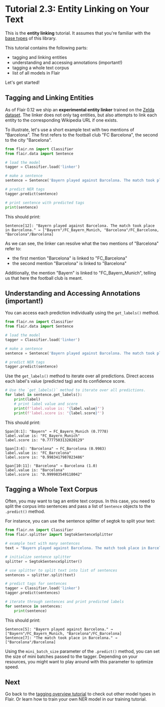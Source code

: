 # Tutorial 2.3: Entity Linking on Your Text

This is the **entity linking** tutorial. It assumes that you're familiar with the
[base types](/resources/docs/TUTORIAL_1_BASICS.md) of this library. 

This tutorial contains the following parts:
* tagging and linking entities  
* understanding and accessing annotations (important!)
* tagging a whole text corpus
* list of all models in Flair

Let's get started!

## Tagging and Linking Entities

As of Flair 0.12 we ship an **experimental entity linker** trained on the [Zelda dataset](https://github.com/flairNLP/zelda). The linker does not only
tag entities, but also attempts to link each entity to the corresponding Wikipedia URL if one exists. 

To illustrate, let's use a short example text with two mentions of "Barcelona". The first refers to the football club
"FC Barcelona", the second to the city "Barcelona".

```python
from flair.nn import Classifier
from flair.data import Sentence

# load the model
tagger = Classifier.load('linker')

# make a sentence
sentence = Sentence('Bayern played against Barcelona. The match took place in Barcelona.')

# predict NER tags
tagger.predict(sentence)

# print sentence with predicted tags
print(sentence)
```

This should print:
```console
Sentence[12]: "Bayern played against Barcelona. The match took place in Barcelona." → ["Bayern"/FC_Bayern_Munich, "Barcelona"/FC_Barcelona, "Barcelona"/Barcelona]
```

As we can see, the linker can resolve what the two mentions of "Barcelona" refer to: 
- the first mention "Barcelona" is linked to "FC_Barcelona" 
- the second mention "Barcelona" is linked to "Barcelona"

Additionally, the mention "Bayern" is linked to "FC_Bayern_Munich", telling us that here the football club is meant.



## Understanding and Accessing Annotations (important!)

You can access each prediction individually using the `get_labels()` method. 

```python
from flair.nn import Classifier
from flair.data import Sentence

# load the model
tagger = Classifier.load('linker')

# make a sentence
sentence = Sentence('Bayern played against Barcelona. The match took place in Barcelona.')

# predict NER tags
tagger.predict(sentence)
```

Use the `get_labels()` method to iterate over all predictions. Direct access each label's value (predicted tag)
and its confidence score.

```python
# Use the `get_labels()` method to iterate over all predictions. 
for label in sentence.get_labels():
    print(label)
    # print label value and score
    print(f'label.value is: "{label.value}"')
    print(f'label.score is: "{label.score}"')
```

This should print:

```console
Span[0:1]: "Bayern" → FC_Bayern_Munich (0.7778)
label.value is: "FC_Bayern_Munich"
label.score is: "0.7777503132820129"

Span[3:4]: "Barcelona" → FC_Barcelona (0.9983)
label.value is: "FC_Barcelona"
label.score is: "0.9983417987823486"

Span[10:11]: "Barcelona" → Barcelona (1.0)
label.value is: "Barcelona"
label.score is: "0.999983549118042"
```


## Tagging a Whole Text Corpus

Often, you may want to tag an entire text corpus. In this case, you need to split the corpus into sentences and pass a
list of `Sentence` objects to the `.predict()` method.

For instance, you can use the sentence splitter of segtok to split your text:

```python
from flair.nn import Classifier
from flair.splitter import SegtokSentenceSplitter

# example text with many sentences
text = "Bayern played against Barcelona. The match took place in Barcelona."

# initialize sentence splitter
splitter = SegtokSentenceSplitter()

# use splitter to split text into list of sentences
sentences = splitter.split(text)

# predict tags for sentences
tagger = Classifier.load('linker')
tagger.predict(sentences)

# iterate through sentences and print predicted labels
for sentence in sentences:
    print(sentence)
```

This should print: 

```console
Sentence[5]: "Bayern played against Barcelona." → ["Bayern"/FC_Bayern_Munich, "Barcelona"/FC_Barcelona]
Sentence[7]: "The match took place in Barcelona." → ["Barcelona"/Barcelona]
```

Using the `mini_batch_size` parameter of the `.predict()` method, you can set the size of mini batches passed to the
tagger. Depending on your resources, you might want to play around with this parameter to optimize speed.

## Next

Go back to the [tagging overview tutorial](/resources/docs/TUTORIAL_TAGGING_OVERVIEW.md) to check out other model types in Flair. Or learn how to train your own NER model in our training tutorial.
